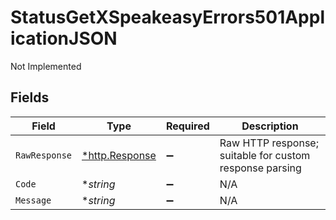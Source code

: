 # StatusGetXSpeakeasyErrors501ApplicationJSON

Not Implemented


## Fields

| Field                                                   | Type                                                    | Required                                                | Description                                             |
| ------------------------------------------------------- | ------------------------------------------------------- | ------------------------------------------------------- | ------------------------------------------------------- |
| `RawResponse`                                           | [*http.Response](https://pkg.go.dev/net/http#Response)  | :heavy_minus_sign:                                      | Raw HTTP response; suitable for custom response parsing |
| `Code`                                                  | **string*                                               | :heavy_minus_sign:                                      | N/A                                                     |
| `Message`                                               | **string*                                               | :heavy_minus_sign:                                      | N/A                                                     |